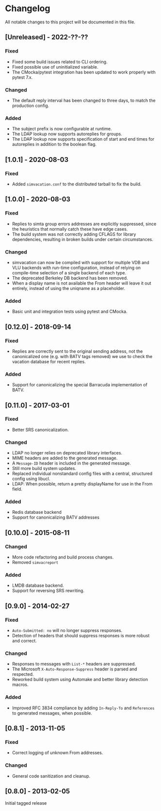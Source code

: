 # Changelog
All notable changes to this project will be documented in this file.

## [Unreleased] - 2022-??-??

### Fixed
- Fixed some build issues related to CLI ordering.
- Fixed possible use of uninitialized variable.
- The CMocka/pytest integration has been updated to work properly with
  pytest 7.x.

### Changed
- The default reply interval has been changed to three days, to match the
  production config.

### Added
- The subject prefix is now configurable at runtime.
- The LDAP lookup now supports autoreplies for groups.
- The LDAP lookup now supports specification of start and end times for
  autoreplies in addition to the boolean flag.

## [1.0.1] - 2020-08-03

### Fixed
- Added `simvacation.conf` to the distributed tarball to fix the build.


## [1.0.0] - 2020-08-03

### Fixed
- Replies to simta group errors addresses are explicitly suppressed, since the
  heuristics that normally catch these have edge cases.
- The build system was not correctly adding CFLAGS for library dependencies,
  resulting in broken builds under certain circumstances.

### Changed
- simvacation can now be compiled with support for multiple VDB and VLU
  backends with run-time configuration, instead of relying on compile-time
  selection of a single backend of each type.
- The deprecated Berkeley DB backend has been removed.
- When a display name is not available the From header will leave it out
  entirely, instead of using the uniqname as a placeholder.

### Added
- Basic unit and integration tests using pytest and CMocka.


## [0.12.0] - 2018-09-14

### Fixed
- Replies are correctly sent to the original sending address, not the
  canonicalized one (e.g. with BATV tags removed) we use to check the
  vacation database for recent replies.

### Added
- Support for canonicalizing the special Barracuda implementation of BATV.


## [0.11.0] - 2017-03-01

### Fixed
- Better SRS canonicalization.

### Changed
- LDAP no longer relies on deprecated library interfaces.
- MIME headers are added to the generated message.
- A `Message-ID` header is included in the generated message.
- Still more build system updates.
- Replaced individual nonstandard config files with a central, structured
  config using libucl.
- LDAP: When possible, return a pretty displayName for use in the From field.

### Added
- Redis database backend
- Support for canonicalizing BATV addresses


## [0.10.0] - 2015-08-11

### Changed
- More code refactoring and build process changes.
- Removed `simvacreport`

### Added
- LMDB database backend.
- Support for reversing SRS rewriting.


## [0.9.0] - 2014-02-27

### Fixed
- `Auto-Submitted: no` will no longer suppress responses.
- Detection of headers that should suppress responses is more robust and correct.

### Changed
- Responses to messages with `List-*` headers are suppressed.
- The Microsoft `X-Auto-Response-Suppress` header is parsed and respected.
- Reworked build system using Automake and better library detection macros.

### Added
- Improved RFC 3834 compliance by adding `In-Reply-To` and `References` to
  generated messages, when possible.


## [0.8.1] - 2013-11-05

### Fixed
- Correct logging of unknown From addresses.

### Changed
- General code sanitization and cleanup.


## [0.8.0] - 2013-02-05

Initial tagged release
